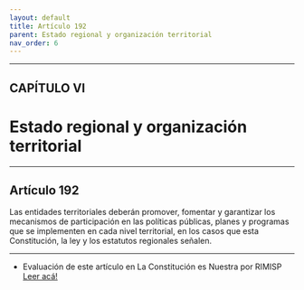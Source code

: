 ```yaml
---
layout: default
title: Artículo 192
parent: Estado regional y organización territorial
nav_order: 6
---
```


---

## CAPÍTULO VI
# Estado regional y organización territorial

---

## Artículo 192

Las entidades territoriales deberán promover, fomentar y garantizar los mecanismos de participación en las políticas públicas, planes y programas que se implementen en cada nivel territorial, en los casos que esta Constitución, la ley y los estatutos regionales señalen.

---
- Evaluación de este artículo en La Constitución es Nuestra por RIMISP
<a target="_blank" href="https://laconstitucionesnuestra.cl/evaluaciones/verevaluaciones/45">Leer acá!</a>